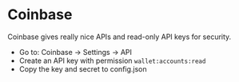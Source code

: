 # Coinbase

Coinbase gives really nice APIs and read-only API keys for security.

- Go to: Coinbase -> Settings -> API
- Create an API key with permission ```wallet:accounts:read```
- Copy the key and secret to config.json
